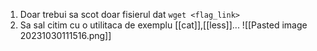 1. Doar trebui sa scot doar fisierul dat
`wget <flag_link>`
2. Sa sal citim cu o utilitaca de exemplu [[cat]],[[less]]...
![[Pasted image 20231030111516.png]]